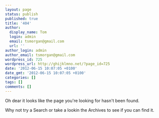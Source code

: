 ```yaml
---
layout: page
status: publish
published: true
title: '404'
author:
  display_name: Tom
  login: admin
  email: tsmorgan@gmail.com
  url: ''
author_login: admin
author_email: tsmorgan@gmail.com
wordpress_id: 725
wordpress_url: http://ghijklmno.net/?page_id=725
date: '2012-06-15 10:07:05 +0100'
date_gmt: '2012-06-15 10:07:05 +0100'
categories: []
tags: []
comments: []
---
```

<p>Oh dear it looks like the page you're looking for hasn't been found.</p>

<p>Why not try a Search or take a lookin the Archives to see if you can find it.</p>

